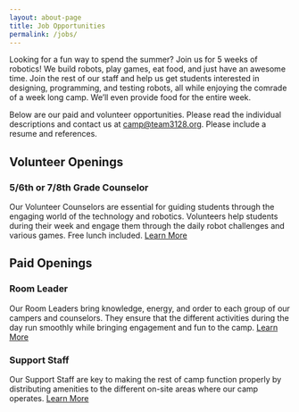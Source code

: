 ```yaml
---
layout: about-page
title: Job Opportunities
permalink: /jobs/
---
```

Looking for a fun way to spend the summer? Join us for 5 weeks of robotics! We
build robots, play games, eat food, and just have an awesome time. Join the rest
of our staff and help us get students interested in designing, programming, and
testing robots, all while enjoying the comrade of a week long camp. We’ll even
provide food for the entire week.

Below are our paid and volunteer opportunities. Please read the individual
descriptions and contact us at camp@team3128.org. Please include a resume
and references.

## Volunteer Openings

### 5/6th or 7/8th Grade Counselor
Our Volunteer Counselors are essential for guiding students through the engaging
world of the technology and robotics. Volunteers help students during their week
and engage them through the daily robot challenges and various games. Free
lunch included. [Learn More](volunteer/)

## Paid Openings

### Room Leader
Our Room Leaders bring knowledge, energy, and order to each group of our campers
and counselors. They ensure that the different activities during the day run
smoothly while bringing engagement and fun to the camp. [Learn More](room-leader/)

### Support Staff
Our Support Staff are key to making the rest of camp function properly by
distributing amenities to the different on-site areas where our camp operates. [Learn More](support-staff/)
